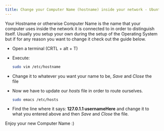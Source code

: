 ```yaml
---
title: Change your Computer Name (hostname) inside your network - Ubuntu
---
```


Your Hostname or otherwise Computer Name is the name that your computer uses inside the network it is connected to in order to distinguish itself. Usually you setup your own during the setup of the Operating System but if for any reason you want to change it check out the guide below.

- Open a terminal (CRTL + alt + T)
- Execute:

    ```bash
    sudo vim /etc/hostname
    ```

- Change it to whatever you want your name to be, *Save* and *Close* the file

- Now we have to update our *hosts* file in order to route ourselves.

    ```bash
    sudo emacs /etc/hosts
    ```

- Find the line where it says: **127.0.1.1 usernameHere** and change it to what you entered above and then *Save* and *Close* the file.

Enjoy your new Computer Name :)
